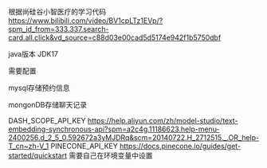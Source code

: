 根据尚硅谷小智医疗的学习代码
https://www.bilibili.com/video/BV1cpLTz1EVp/?spm_id_from=333.337.search-card.all.click&vd_source=c88d03e00cad5d5174e942f1b5750dbf

java版本
JDK17


需要配置

mysql存储预约信息

mongonDB存储聊天记录



DASH_SCOPE_API_KEY https://help.aliyun.com/zh/model-studio/text-embedding-synchronous-api?spm=a2c4g.11186623.help-menu-2400256.d_2_5_0.592672a3yMJDRq&scm=20140722.H_2712515._.OR_help-T_cn~zh-V_1
PINECONE_API_KEY https://docs.pinecone.io/guides/get-started/quickstart
需要自己在环境变量中设置